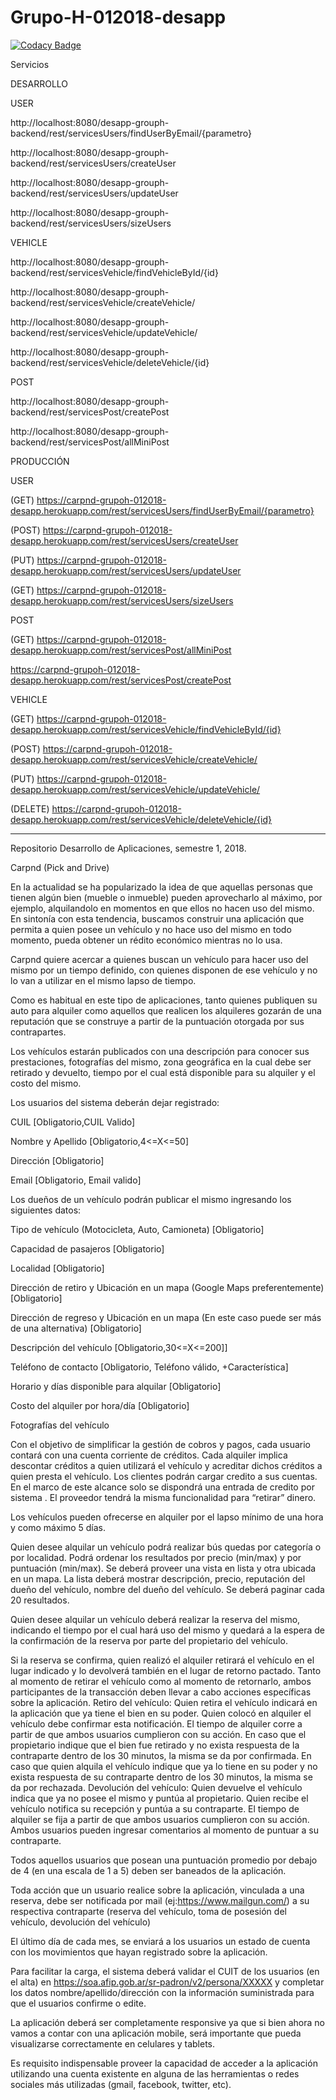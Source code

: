 # Grupo-H-012018-desapp

[![Codacy Badge](https://api.codacy.com/project/badge/Grade/c75deea85ba742219a4a61328ce58b15)](https://app.codacy.com/app/marivgil/Grupo-H-012018-desapp?utm_source=github.com&utm_medium=referral&utm_content=RedondaAnalia/Grupo-H-012018-desapp&utm_campaign=badger)



Servicios

DESARROLLO

USER

http://localhost:8080/desapp-grouph-backend/rest/servicesUsers/findUserByEmail/{parametro}

http://localhost:8080/desapp-grouph-backend/rest/servicesUsers/createUser

http://localhost:8080/desapp-grouph-backend/rest/servicesUsers/updateUser

http://localhost:8080/desapp-grouph-backend/rest/servicesUsers/sizeUsers


VEHICLE

http://localhost:8080/desapp-grouph-backend/rest/servicesVehicle/findVehicleById/{id}

http://localhost:8080/desapp-grouph-backend/rest/servicesVehicle/createVehicle/

http://localhost:8080/desapp-grouph-backend/rest/servicesVehicle/updateVehicle/

http://localhost:8080/desapp-grouph-backend/rest/servicesVehicle/deleteVehicle/{id}


POST

http://localhost:8080/desapp-grouph-backend/rest/servicesPost/createPost

http://localhost:8080/desapp-grouph-backend/rest/servicesPost/allMiniPost






PRODUCCIÓN

USER 

(GET) https://carpnd-grupoh-012018-desapp.herokuapp.com/rest/servicesUsers/findUserByEmail/{parametro}

(POST) https://carpnd-grupoh-012018-desapp.herokuapp.com/rest/servicesUsers/createUser

(PUT) https://carpnd-grupoh-012018-desapp.herokuapp.com/rest/servicesUsers/updateUser

(GET) https://carpnd-grupoh-012018-desapp.herokuapp.com/rest/servicesUsers/sizeUsers

POST

(GET) https://carpnd-grupoh-012018-desapp.herokuapp.com/rest/servicesPost/allMiniPost

https://carpnd-grupoh-012018-desapp.herokuapp.com/rest/servicesPost/createPost


VEHICLE

(GET) https://carpnd-grupoh-012018-desapp.herokuapp.com/rest/servicesVehicle/findVehicleById/{id}

(POST) https://carpnd-grupoh-012018-desapp.herokuapp.com/rest/servicesVehicle/createVehicle/

(PUT) https://carpnd-grupoh-012018-desapp.herokuapp.com/rest/servicesVehicle/updateVehicle/

(DELETE) https://carpnd-grupoh-012018-desapp.herokuapp.com/rest/servicesVehicle/deleteVehicle/{id}


------------------------------------------------------------------
    

Repositorio Desarrollo de Aplicaciones, semestre 1, 2018. 


Carpnd
(Pick and Drive)

En la actualidad se ha popularizado la idea de que aquellas personas que tienen algún bien (mueble o inmueble) pueden aprovecharlo al máximo, por ejemplo, alquilandolo en momentos en que ellos no hacen uso del mismo. En sintonía con esta tendencia, buscamos construir una aplicación que permita a quien posee un vehículo y no hace uso del mismo en todo momento, pueda obtener un rédito económico mientras no lo usa.

Carpnd quiere acercar a quienes buscan un vehículo para hacer uso del mismo por un tiempo definido, con quienes disponen de ese vehículo y no lo van a utilizar en el mismo lapso de tiempo.

Como es habitual en este tipo de aplicaciones, tanto quienes publiquen su auto para alquiler como aquellos que realicen los alquileres gozarán de una reputación que se construye a partir de la puntuación otorgada por sus contrapartes.

Los vehículos estarán publicados con una descripción para conocer sus prestaciones, fotografías del mismo, zona geográfica en la cual debe ser retirado y devuelto, tiempo por el cual está disponible para su alquiler y el costo del mismo.

Los usuarios del sistema deberán dejar registrado:

CUIL   [Obligatorio,CUIL Valido]

Nombre y Apellido [Obligatorio,4<=X<=50]

Dirección  [Obligatorio]

Email [Obligatorio, Email valido]

Los dueños de un vehículo podrán publicar el mismo ingresando los siguientes datos:

Tipo de vehículo (Motocicleta, Auto, Camioneta) [Obligatorio]

Capacidad de pasajeros [Obligatorio]

Localidad   [Obligatorio]

Dirección de retiro y Ubicación en un mapa (Google Maps preferentemente) [Obligatorio]

Dirección de regreso y Ubicación en un mapa (En este caso puede ser más de una alternativa) [Obligatorio]

Descripción del vehículo [Obligatorio,30<=X<=200]]

Teléfono de contacto [Obligatorio, Teléfono válido, +Característica]

Horario y días disponible para alquilar [Obligatorio]

Costo del alquiler por hora/día [Obligatorio]

Fotografías del vehículo

Con el objetivo de simplificar la gestión de cobros y pagos, cada usuario contará con una cuenta corriente de créditos. Cada alquiler implica descontar créditos a quien utilizará el vehículo y acreditar dichos créditos a quien presta el vehículo.
Los clientes podrán cargar credito a sus cuentas. En el marco de este alcance solo se dispondrá una entrada de credito por sistema . El proveedor tendrá la misma funcionalidad para “retirar” dinero.

Los vehículos pueden ofrecerse en     alquiler por el lapso mínimo de una hora y como máximo 5 días.

Quien desee alquilar un vehículo podrá realizar bús    quedas por categoría o por localidad. Podrá ordenar los resultados por precio (min/max) y por puntuación (min/max). Se deberá proveer una vista en lista y otra ubicada en un mapa. La lista deberá mostrar descripción, precio, reputación del dueño del vehículo, nombre del dueño del vehículo. Se deberá paginar cada 20 resultados.

Quien desee alquilar un vehículo deberá realizar la reserva del mismo, indicando el tiempo por el cual hará uso del mismo y quedará a la espera de la confirmación de la reserva por parte del propietario del vehículo.

Si la reserva se confirma, quien realizó el alquiler retirará el vehículo en el lugar indicado y lo devolverá también en el lugar de retorno pactado. Tanto al momento de retirar el vehículo como al momento de retornarlo, ambos participantes de la transacción deben llevar a cabo acciones específicas sobre la aplicación.
Retiro del vehículo: 
Quien retira el vehículo indicará en la aplicación que ya tiene el bien en su poder. 
Quien colocó en alquiler el vehículo debe confirmar esta notificación.
El tiempo de alquiler corre a partir de que ambos usuarios cumplieron con su acción. 
En caso que el propietario indique que el bien fue retirado y no exista respuesta de la contraparte dentro de los 30 minutos, la misma se da por confirmada.
En caso que quien alquila el vehículo indique que ya lo tiene en su poder y no exista respuesta de su contraparte dentro de los 30 minutos, la misma se da por rechazada.
Devolución del vehículo:
Quien devuelve el vehículo indica que ya no posee el mismo y puntúa al propietario. 
Quien recibe el vehículo notifica su recepción y puntúa a su contraparte.
El tiempo de alquiler se fija a partir de que ambos usuarios cumplieron con su acción. 
Ambos usuarios pueden ingresar comentarios al momento de puntuar a su contraparte.

Todos aquellos usuarios que posean una puntuación promedio por debajo de 4 (en una escala de 1 a 5) deben ser baneados de la aplicación.

Toda acción que un usuario realice sobre la aplicación, vinculada a una reserva, debe ser notificada por mail (ej:https://www.mailgun.com/) a su respectiva contraparte (reserva del vehículo, toma de posesión del vehículo, devolución del vehículo)

El último día de cada mes, se enviará a los usuarios un estado de cuenta con los movimientos que hayan registrado sobre la aplicación. 

Para facilitar la carga, el sistema deberá validar el CUIT de los usuarios (en el alta) en https://soa.afip.gob.ar/sr-padron/v2/persona/XXXXX y completar los datos nombre/apellido/dirección con la información suministrada para que el usuarios confirme o edite.

La aplicación deberá ser completamente responsive ya que si bien ahora no vamos a contar con una aplicación mobile, será importante que pueda visualizarse correctamente en celulares y tablets. 

Es requisito indispensable proveer la capacidad de acceder a la aplicación utilizando una cuenta existente en alguna de las herramientas o redes sociales más utilizadas (gmail, facebook, twitter, etc). 
